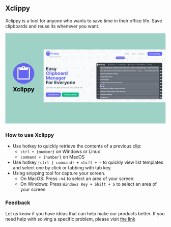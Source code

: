 ## Xclippy
Xclippy is a tool for anyone who wants to save time in their office life. Save clipboards and reuse its whenever you want.

![Xclippy](banner.png "Xclippy")

### How to use Xclippy
- Use hotkey to quickly retrieve the contents of a previous clip:
  + `ctrl + {number}` on Windows or Linux
  + `command + {number}` on MacOS
- Use hotkey `(ctrl | command) + shift + ~` to quickly view list templates and select one by click or tabbing with tab key.
- Using snipping tool for capture your screen.
  + On MacOS: Press `⇧⌘4` to select an area of your screen.
  + On Windows: Press `Windows Key + Shift + S` to select an area of your screen

### Feedback
Let us know if you have ideas that can help make our products better. If you need help with solving a specific problem, please visit [the link](https://airtable.com/shrJIcyT0aT2POG2a)

